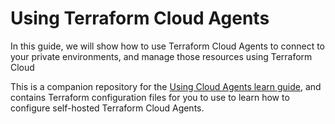 # Using Terraform Cloud Agents

In this guide, we will show how to use Terraform Cloud Agents to connect to your private environments, and manage those resources using Terraform Cloud

This is a companion repository for the [Using Cloud Agents learn
guide](https://learn.hashicorp.com/tutorials/terraform/cloud-agents),
and contains Terraform configuration files for you to use to learn how to
configure self-hosted Terraform Cloud Agents.
